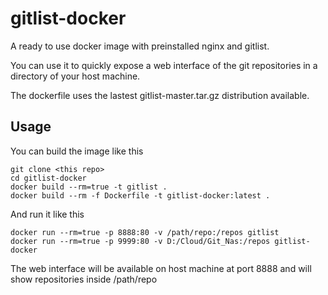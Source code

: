 gitlist-docker
==============

A ready to use docker image with preinstalled nginx and gitlist.

You can use it to quickly expose a web interface of the git repositories in a
directory of your host machine.

The dockerfile uses the lastest gitlist-master.tar.gz distribution
available.

Usage
-----

You can build the image like this

    git clone <this repo>
    cd gitlist-docker
    docker build --rm=true -t gitlist .
    docker build --rm -f Dockerfile -t gitlist-docker:latest .

And run it like this

    docker run --rm=true -p 8888:80 -v /path/repo:/repos gitlist
    docker run --rm=true -p 9999:80 -v D:/Cloud/Git_Nas:/repos gitlist-docker

The web interface will be available on host machine at port 8888 and will show
repositories inside /path/repo
